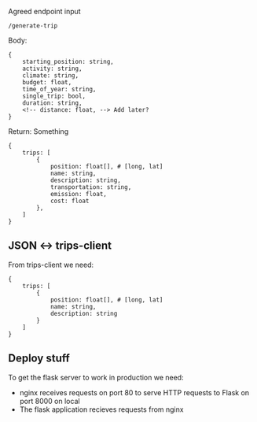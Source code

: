 Agreed endpoint input

```
/generate-trip
```

Body:

```
{
    starting_position: string,
    activity: string,
    climate: string,
    budget: float,
    time_of_year: string,
    single_trip: bool,
    duration: string,
    <!-- distance: float, --> Add later?
}
```

Return:
Something

```
{
    trips: [
        {
            position: float[], # [long, lat]
            name: string,
            description: string,
            transportation: string,
            emission: float,
            cost: float
        },
    ]
}
```

## JSON <-> trips-client

From trips-client we need:

```
{
    trips: [
        {
            position: float[], # [long, lat]
            name: string,
            description: string
        }
    ]
}
```

## Deploy stuff

To get the flask server to work in production we need:

- nginx receives requests on port 80 to serve HTTP requests to Flask on port 8000 on local
- The flask application recieves requests from nginx

